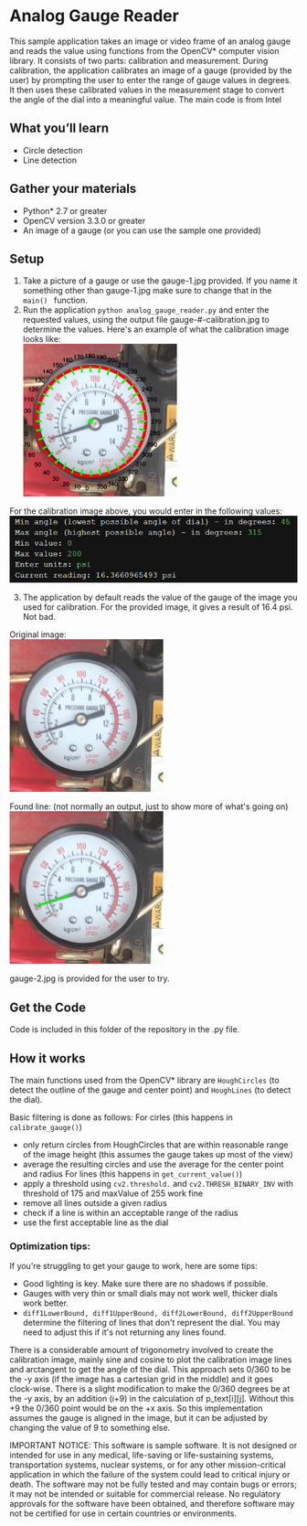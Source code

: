 # Analog Gauge Reader

This sample application takes an image or video frame of an analog gauge and reads the value using functions from the OpenCV\* computer vision library.
It consists of two parts: calibration and measurement.  During calibration, the application calibrates an image 
of a gauge (provided by the user) by prompting the user to enter the range of gauge values in degrees.  It then uses these 
calibrated values in the measurement stage to convert the angle of the dial into a meaningful value.
The main code is from Intel
## What you’ll learn
  * Circle detection
  * Line detection

## Gather your materials
  *	Python\* 2.7 or greater
  * OpenCV version 3.3.0 or greater
  *	An image of a gauge (or you can use the sample one provided)

## Setup
1. Take a picture of a gauge or use the gauge-1.jpg provided.  If you name it something other than gauge-1.jpg make sure to
change that in the  `main() ` function.
2. Run the application `python analog_gauge_reader.py` and enter the requested values, using the output file gauge-#-calibration.jpg to determine the values. Here's an example of what the calibration image looks like:  
![](images/gauge-1-calibration.jpg)

For the calibration image above, you would enter in the following values:  
![](images/screen-prompt.jpg)

3.  The application by default reads the value of the gauge of the image you used for calibration.  For the provided image, it gives a result of 16.4 psi.  Not bad.

Original image:  
![](images/gauge-1.jpg)

Found line: (not normally an output, just to show more of what's going on)  
![](images/gauge-1-lines.jpg)

gauge-2.jpg is provided for the user to try.

## Get the Code
Code is included in this folder of the repository in the .py file.

## How it works
The main functions used from the OpenCV\* library are `HoughCircles` (to detect the outline of the gauge and center point) and `HoughLines` (to detect the dial).

Basic filtering is done as follows:
For cirles (this happens in `calibrate_gauge()`)
* only return circles from HoughCircles that are within reasonable range of the image height (this assumes the gauge takes up most of the view)
* average the resulting circles and use the average for the center point and radius
For lines (this happens in `get_current_value()`)
* apply a threshold using `cv2.threshold.` and `cv2.THRESH_BINARY_INV` with threshold of 175 and maxValue of 255 work fine
* remove all lines outside a given radius
* check if a line is within an acceptable range of the radius
* use the first acceptable line as the dial

### Optimization tips:
If you're struggling to get your gauge to work, here are some tips:
* Good lighting is key.  Make sure there are no shadows if possible.
* Gauges with very thin or small dials may not work well, thicker dials work better.
* `diff1LowerBound, diff1UpperBound, diff2LowerBound, diff2UpperBound` determine the filtering of lines that don't represent the dial.  You may need to adjust this if it's not returning any lines found.


There is a considerable amount of trigonometry involved to create the calibration image, mainly sine and cosine to plot the calibration image lines and arctangent to get the angle of the dial.  This approach sets 0/360 to be the -y axis (if the image has a cartesian grid in the middle) and it goes clock-wise. There is a slight modification to make the 0/360 degrees be at the -y axis, by an addition (i+9) in the calculation of p_text[i][j]. Without this +9 the 0/360 point would be on the +x axis.  So this
implementation assumes the gauge is aligned in the image, but it can be adjusted by changing the value of 9 to something else.

IMPORTANT NOTICE: This software is sample software. It is not designed or intended for use in any medical, life-saving or life-sustaining systems, transportation systems, nuclear systems, or for any other mission-critical application in which the failure of the system could lead to critical injury or death. The software may not be fully tested and may contain bugs or errors; it may not be intended or suitable for commercial release. No regulatory approvals for the software have been obtained, and therefore software may not be certified for use in certain countries or environments.
